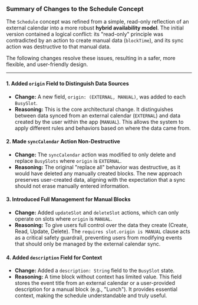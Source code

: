### Summary of Changes to the Schedule Concept

The `Schedule` concept was refined from a simple, read-only reflection of an external calendar into a more robust **hybrid availability model**. The initial version contained a logical conflict: its "read-only" principle was contradicted by an action to create manual data (`blockTime`), and its sync action was destructive to that manual data.

The following changes resolve these issues, resulting in a safer, more flexible, and user-friendly design.

---

#### 1. Added `origin` Field to Distinguish Data Sources

*   **Change:** A new field, `origin: (EXTERNAL, MANUAL)`, was added to each `BusySlot`.
*   **Reasoning:** This is the core architectural change. It distinguishes between data synced from an external calendar (`EXTERNAL`) and data created by the user within the app (`MANUAL`). This allows the system to apply different rules and behaviors based on where the data came from.

#### 2. Made `syncCalendar` Action Non-Destructive

*   **Change:** The `syncCalendar` action was modified to only delete and replace `BusySlots` where `origin` is `EXTERNAL`.
*   **Reasoning:** The original "replace all" behavior was destructive, as it would have deleted any manually created blocks. The new approach preserves user-created data, aligning with the expectation that a sync should not erase manually entered information.

#### 3. Introduced Full Management for Manual Blocks

*   **Change:** Added `updateSlot` and `deleteSlot` actions, which can only operate on slots where `origin` is `MANUAL`.
*   **Reasoning:** To give users full control over the data they create (Create, Read, Update, Delete). The `requires slot.origin is MANUAL` clause acts as a critical safety guardrail, preventing users from modifying events that should only be managed by the external calendar sync.

#### 4. Added `description` Field for Context

*   **Change:** Added a `description: String` field to the `BusySlot` state.
*   **Reasoning:** A time block without context has limited value. This field stores the event title from an external calendar or a user-provided description for a manual block (e.g., "Lunch"). It provides essential context, making the schedule understandable and truly useful.